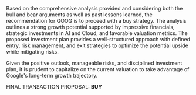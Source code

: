 Based on the comprehensive analysis provided and considering both the bull and bear arguments as well as past lessons learned, the recommendation for GOOG is to proceed with a buy strategy. The analysis outlines a strong growth potential supported by impressive financials, strategic investments in AI and Cloud, and favorable valuation metrics. The proposed investment plan provides a well-structured approach with defined entry, risk management, and exit strategies to optimize the potential upside while mitigating risks.

Given the positive outlook, manageable risks, and disciplined investment plan, it is prudent to capitalize on the current valuation to take advantage of Google's long-term growth trajectory.

FINAL TRANSACTION PROPOSAL: **BUY**